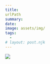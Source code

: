 ```yaml
---
title: 
urlPath
summary:  
date: 
image: assets/img/
tags:
  - 
# layout: post.njk
---
```

![](/src/assets/img/ )
